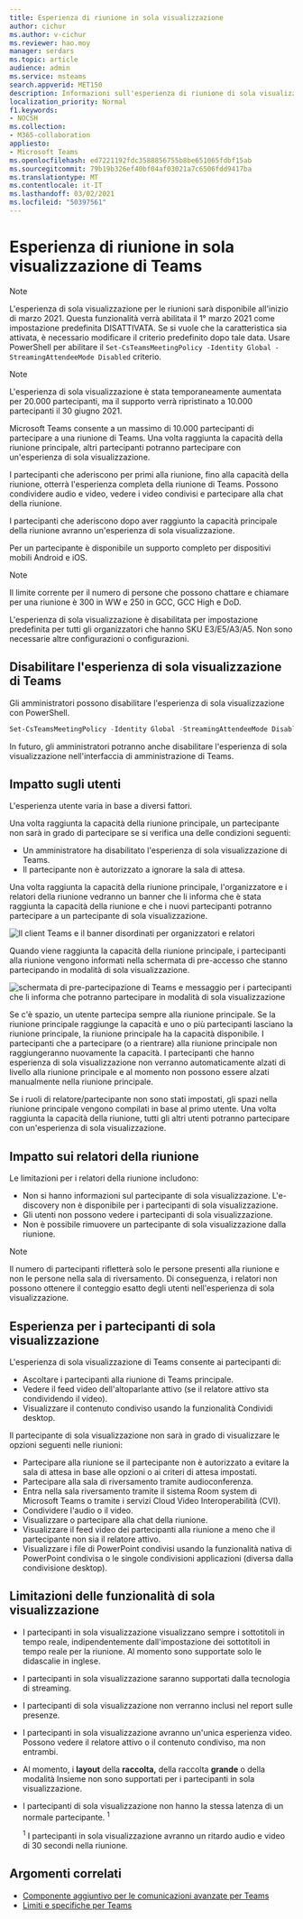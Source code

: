 ```yaml
---
title: Esperienza di riunione in sola visualizzazione
author: cichur
ms.author: v-cichur
ms.reviewer: hao.moy
manager: serdars
ms.topic: article
audience: admin
ms.service: msteams
search.appverid: MET150
description: Informazioni sull'esperienza di riunione di sola visualizzazione di Teams per amministratori, relatori e partecipanti
localization_priority: Normal
f1.keywords:
- NOCSH
ms.collection:
- M365-collaboration
appliesto:
- Microsoft Teams
ms.openlocfilehash: ed7221192fdc3588856755b8be651065fdbf15ab
ms.sourcegitcommit: 79b19b326ef40bf04af03021a7c6506fdd9417ba
ms.translationtype: MT
ms.contentlocale: it-IT
ms.lasthandoff: 03/02/2021
ms.locfileid: "50397561"
---
```

# <a name="teams-view-only-meeting-experience"></a>Esperienza di riunione in sola visualizzazione di Teams

> [!Note]
> L'esperienza di sola visualizzazione per le riunioni sarà disponibile all'inizio di marzo 2021. Questa funzionalità verrà abilitata il 1° marzo 2021 come impostazione predefinita DISATTIVATA. Se si vuole che la caratteristica sia attivata, è necessario modificare il criterio predefinito dopo tale data. Usare PowerShell per abilitare il `Set-CsTeamsMeetingPolicy -Identity Global -StreamingAttendeeMode Disabled` criterio.

> [!Note]
> L'esperienza di sola visualizzazione è stata temporaneamente aumentata per 20.000 partecipanti, ma il supporto verrà ripristinato a 10.000 partecipanti il 30 giugno 2021.

Microsoft Teams consente a un massimo di 10.000 partecipanti di partecipare a una riunione di Teams. Una volta raggiunta la capacità della riunione principale, altri partecipanti potranno partecipare con un'esperienza di sola visualizzazione.

I partecipanti che aderiscono per primi alla riunione, fino alla capacità della riunione, otterrà l'esperienza completa della riunione di Teams. Possono condividere audio e video, vedere i video condivisi e partecipare alla chat della riunione.

I partecipanti che aderiscono dopo aver raggiunto la capacità principale della riunione avranno un'esperienza di sola visualizzazione.

Per un partecipante è disponibile un supporto completo per dispositivi mobili Android e iOS.

> [!Note]
> Il limite corrente per il numero di persone che possono chattare e chiamare per una riunione è 300 in WW e 250 in GCC, GCC High e DoD.

L'esperienza di sola visualizzazione è disabilitata per impostazione predefinita per tutti gli organizzatori che hanno SKU E3/E5/A3/A5. Non sono necessarie altre configurazioni o configurazioni.

## <a name="disable-teams-view-only-experience"></a>Disabilitare l'esperienza di sola visualizzazione di Teams

Gli amministratori possono disabilitare l'esperienza di sola visualizzazione con PowerShell.

```PowerShell
Set-CsTeamsMeetingPolicy -Identity Global -StreamingAttendeeMode Disabled
```

In futuro, gli amministratori potranno anche disabilitare l'esperienza di sola visualizzazione nell'interfaccia di amministrazione di Teams.

## <a name="impact-to-users"></a>Impatto sugli utenti

L'esperienza utente varia in base a diversi fattori.

Una volta raggiunta la capacità della riunione principale, un partecipante non sarà in grado di partecipare se si verifica una delle condizioni seguenti:

- Un amministratore ha disabilitato l'esperienza di sola visualizzazione di Teams.
- Il partecipante non è autorizzato a ignorare la sala di attesa.

Una volta raggiunta la capacità della riunione principale, l'organizzatore e i relatori della riunione vedranno un banner che li informa che è stata raggiunta la capacità della riunione e che i nuovi partecipanti potranno partecipare a un partecipante di sola visualizzazione.

  ![Il client Teams e il banner disordinati per organizzatori e relatori](media/chat-and-banner-message.png)

Quando viene raggiunta la capacità della riunione principale, i partecipanti alla riunione vengono informati nella schermata di pre-accesso che stanno partecipando in modalità di sola visualizzazione.

  ![schermata di pre-partecipazione di Teams e messaggio per i partecipanti che li informa che potranno partecipare in modalità di sola visualizzazione](media/view-only-pre-join-screen.png)

Se c'è spazio, un utente partecipa sempre alla riunione principale. Se la riunione principale raggiunge la capacità e uno o più partecipanti lasciano la riunione principale, la riunione principale ha la capacità disponibile. I partecipanti che a partecipare (o a rientrare) alla riunione principale non raggiungeranno nuovamente la capacità. I partecipanti che hanno esperienza di sola visualizzazione non verranno automaticamente alzati di livello alla riunione principale e al momento non possono essere alzati manualmente nella riunione principale.

Se i ruoli di relatore/partecipante non sono stati impostati, gli spazi nella riunione principale vengono compilati in base al primo utente. Una volta raggiunta la capacità della riunione, tutti gli altri utenti potranno partecipare con un'esperienza di sola visualizzazione.

## <a name="impact-to-meeting-presenters"></a>Impatto sui relatori della riunione

Le limitazioni per i relatori della riunione includono:

- Non si hanno informazioni sul partecipante di sola visualizzazione. L'e-discovery non è disponibile per i partecipanti di sola visualizzazione.
- Gli utenti non possono vedere i partecipanti di sola visualizzazione.
- Non è possibile rimuovere un partecipante di sola visualizzazione dalla riunione.

> [!Note]
> Il numero di partecipanti rifletterà solo le persone presenti alla riunione e non le persone nella sala di riversamento. Di conseguenza, i relatori non possono ottenere il conteggio esatto degli utenti nell'esperienza di sola visualizzazione.

## <a name="experience-for-view-only-attendees"></a>Esperienza per i partecipanti di sola visualizzazione

L'esperienza di sola visualizzazione di Teams consente ai partecipanti di:

- Ascoltare i partecipanti alla riunione di Teams principale.
- Vedere il feed video dell'altoparlante attivo (se il relatore attivo sta condividendo il video).
- Visualizzare il contenuto condiviso usando la funzionalità Condividi desktop.

Il partecipante di sola visualizzazione non sarà in grado di visualizzare le opzioni seguenti nelle riunioni:

- Partecipare alla riunione se il partecipante non è autorizzato a evitare la sala di attesa in base alle opzioni o ai criteri di attesa impostati.
- Partecipare alla sala di riversamento tramite audioconferenza.
- Entra nella sala riversamento tramite il sistema Room system di Microsoft Teams o tramite i servizi Cloud Video Interoperabilità (CVI).
- Condividere l'audio o il video.
- Visualizzare o partecipare alla chat della riunione.
- Visualizzare il feed video dei partecipanti alla riunione a meno che il partecipante non sia il relatore attivo.
- Visualizzare i file di PowerPoint condivisi usando la funzionalità nativa di PowerPoint condivisa o le singole condivisioni applicazioni (diversa dalla condivisione desktop).

## <a name="view-only-feature-limitations"></a>Limitazioni delle funzionalità di sola visualizzazione

- I partecipanti in sola visualizzazione visualizzano sempre i sottotitoli in tempo reale, indipendentemente dall'impostazione dei sottotitoli in tempo reale per la riunione. Al momento sono supportate solo le didascalie in inglese.
- I partecipanti in sola visualizzazione saranno supportati dalla tecnologia di streaming.
- I partecipanti di sola visualizzazione non verranno inclusi nel report sulle presenze.
- I partecipanti in sola visualizzazione avranno un'unica esperienza video. Possono vedere il relatore attivo o il contenuto condiviso, ma non entrambi.
- Al momento, i **layout** della **raccolta,** della raccolta **grande** o della modalità Insieme non sono supportati per i partecipanti in sola visualizzazione.  
- I partecipanti di sola visualizzazione non hanno la stessa latenza di un normale partecipante. <sup>1</sup>

  <sup>1</sup> I partecipanti in sola visualizzazione avranno un ritardo audio e video di 30 secondi nella riunione.  

## <a name="related-topics"></a>Argomenti correlati

- [Componente aggiuntivo per le comunicazioni avanzate per Teams](teams-add-on-licensing/advanced-communications.md)
- [Limiti e specifiche per Teams](limits-specifications-teams.md)
